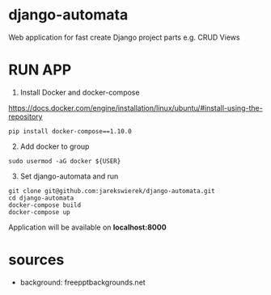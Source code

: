 # django-automata

Web application for fast create Django project parts e.g. CRUD Views

# RUN APP

1. Install Docker and docker-compose

https://docs.docker.com/engine/installation/linux/ubuntu/#install-using-the-repository

```
pip install docker-compose==1.10.0
```

2. Add docker to group

```
sudo usermod -aG docker ${USER}
```

3. Set django-automata and run

```
git clone git@github.com:jarekswierek/django-automata.git
cd django-automata
docker-compose build
docker-compose up
```

Application will be available on **localhost:8000**

# sources

- background: freepptbackgrounds.net 
